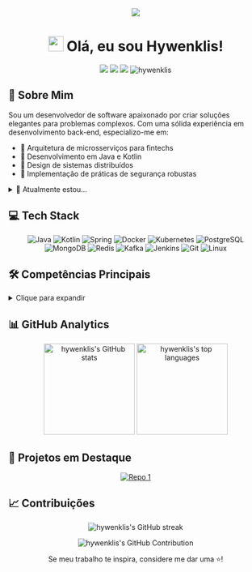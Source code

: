 <div align="center">
  <img src="https://readme-typing-svg.herokuapp.com/?lines=Bem-vindo+ao+meu+universo+de+código!;Desenvolvedor+Back-end;Arquiteto+de+Microsserviços;Entusiasta+de+Java+e+Kotlin&center=true&width=450&height=50&font=Georgia">
</div>

<h1 align="center">
  <img src="https://media.giphy.com/media/hvRJCLFzcasrR4ia7z/giphy.gif" width="30px"/> 
  Olá, eu sou Hywenklis!
</h1>

<p align="center">
  <a href="https://www.linkedin.com/in/hywenklis"><img src="https://img.shields.io/badge/-LinkedIn-0077B5?style=flat-square&logo=Linkedin&logoColor=white"/></a>
  <a href="mailto:hywenklis@hotmail.com"><img src="https://img.shields.io/badge/-Email-D14836?style=flat-square&logo=Gmail&logoColor=white"/></a>
  <a href="https://github.com/hywenklis"><img src="https://img.shields.io/badge/-GitHub-181717?style=flat-square&logo=GitHub&logoColor=white"/></a>
  <img src="https://komarev.com/ghpvc/?username=hywenklis&label=Profile%20views&color=0e75b6&style=flat" alt="hywenklis" />
</p>

## 🚀 Sobre Mim

Sou um desenvolvedor de software apaixonado por criar soluções elegantes para problemas complexos. Com uma sólida experiência em desenvolvimento back-end, especializo-me em:

- 🌟 Arquitetura de microsserviços para fintechs
- 💼 Desenvolvimento em Java e Kotlin
- 🔧 Design de sistemas distribuídos
- 🔐 Implementação de práticas de segurança robustas

<details>
<summary>🌱 Atualmente estou...</summary>

- Aprofundando meus conhecimentos em arquiteturas reativas
- Explorando técnicas avançadas de otimização de performance
- Contribuindo para projetos open-source

</details>

## 💻 Tech Stack

<p align="center">
  <img src="https://img.shields.io/badge/Java-ED8B00?style=for-the-badge&logo=openjdk&logoColor=white" alt="Java"/>
  <img src="https://img.shields.io/badge/Kotlin-0095D5?style=for-the-badge&logo=kotlin&logoColor=white" alt="Kotlin"/>
  <img src="https://img.shields.io/badge/Spring-6DB33F?style=for-the-badge&logo=spring&logoColor=white" alt="Spring"/>
  <img src="https://img.shields.io/badge/Docker-2CA5E0?style=for-the-badge&logo=docker&logoColor=white" alt="Docker"/>
  <img src="https://img.shields.io/badge/Kubernetes-326CE5?style=for-the-badge&logo=kubernetes&logoColor=white" alt="Kubernetes"/>
  <img src="https://img.shields.io/badge/PostgreSQL-316192?style=for-the-badge&logo=postgresql&logoColor=white" alt="PostgreSQL"/>
  <img src="https://img.shields.io/badge/MongoDB-4EA94B?style=for-the-badge&logo=mongodb&logoColor=white" alt="MongoDB"/>
  <img src="https://img.shields.io/badge/Redis-DC382D?style=for-the-badge&logo=redis&logoColor=white" alt="Redis"/>
  <img src="https://img.shields.io/badge/Apache_Kafka-231F20?style=for-the-badge&logo=apache-kafka&logoColor=white" alt="Kafka"/>
  <img src="https://img.shields.io/badge/Jenkins-D24939?style=for-the-badge&logo=Jenkins&logoColor=white" alt="Jenkins"/>
  <img src="https://img.shields.io/badge/GIT-E44C30?style=for-the-badge&logo=git&logoColor=white" alt="Git"/>
  <img src="https://img.shields.io/badge/Linux-FCC624?style=for-the-badge&logo=linux&logoColor=black" alt="Linux"/>
</p>

## 🛠️ Competências Principais

<details>
<summary>Clique para expandir</summary>

- **Linguagens:** Java (8, 11, 17, 21), Kotlin
- **Frameworks:** Spring Boot, Spring Data, Spring Cloud, Spring WebFlux
- **Testes:** JUnit 5, MockMvc, RestAssured, WireMock, AssertJ, Mockito, Mockk, WebTestClient
- **Containers:** Docker, Kubernetes, Docker Swarm
- **Bancos de Dados:** Oracle, MySQL, PostgreSQL, MongoDB, Redis
- **Mensageria:** RabbitMQ, Apache Kafka
- **Arquitetura:** MVC, Hexagonal, Clean Architecture, BFF (Backend for Frontend)
- **Paradigmas:** Orientado a Objetos, Funcional, Reativo
- **DevOps:** CI/CD, Jenkins, GitLab CI, GitHub Actions
- **Cloud:** AWS, Google Cloud Platform
- **Monitoramento:** Prometheus, Grafana, ELK Stack

</details>

## 📊 GitHub Analytics

<p align="center">
  <img height="180em" src="https://github-readme-stats.vercel.app/api?username=hywenklis&show_icons=true&theme=default" alt="hywenklis's GitHub stats"/>
  <img height="180em" src="https://github-readme-stats.vercel.app/api/top-langs/?username=hywenklis&layout=compact&theme=default" alt="hywenklis's top languages"/>
</p>

## 🌟 Projetos em Destaque

<div align="center">

[![Repo 1](https://github-readme-stats.vercel.app/api/pin/?username=hywenklis&repo=buddy-api&theme=default)](https://github.com/hywenklis/buddy-api)

</div>

## 📈 Contribuições

<p align="center">
  <img src="https://github-readme-streak-stats.herokuapp.com/?user=hywenklis&theme=default" alt="hywenklis's GitHub streak"/>
</p>

<p align="center">
  <img src="https://github-profile-summary-cards.vercel.app/api/cards/profile-details?username=hywenklis&theme=default" alt="hywenklis's GitHub Contribution"/>
</p>

<div align="center">

  Se meu trabalho te inspira, considere me dar uma ⭐️!
  
</div>
